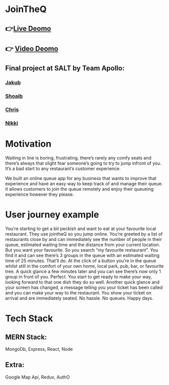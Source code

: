 # JoinTheQ
## 👉[Live Deomo](https://join-the-queue-client.onrender.com/)  
## 👉 [Video Deomo](https://youtu.be/mngmGD7k8Y8)  

## Final project at SALT by Team Apollo: 
### [Jakub](https://github.com/JakubRaczkowski)   
### [Shoaib](https://github.com/mshoaibtalha)   
### [Chris](https://github.com/chrisobrien88) 
### [Nikki](https://github.com/nikkizhou)


# Motivation
Waiting in line is boring, frustrating, there’s rarely any comfy seats and there’s always that slight fear someone’s going to try to jump infront of you. It’s a bad start to any restaurant’s customer experience.

We built an online queue app for any business that wants to improve that experience and have an easy way to keep track of and manage their queue. It allows customers to join the queue remotely and enjoy their queueing experience however they please.

# User journey example
You’re starting to get a bit peckish and want to eat at your favourite local restaurant. They use jointheQ so you jump online. You’re greeted by a list of restaurants close by and can immediately see the number of people in their queue, estimated waiting time and the distance from your current location. But you want your favourite. So you search “my favourite restaurant”. You find it and can see there’s 3 groups in the queue with an estimated waiting time of 25 minutes. That’ll do. At the click of a button you’re in the queue whilst still in the comfort of your own home, local park, pub, bar, or favourite tree. A quick glance a few minutes later and you can see there’s now only 1 group in front of you. Perfect. You start to get ready to make your way, looking forward to that one dish they do so well. Another quick glance and your screen has changed, a message telling you your ticket has been called and you can make your way to the restaurant.
You show your ticket on arrival and are immediately seated. No hassle. No queues. Happy days.

# Tech Stack
## MERN Stack:  
MongoDb, Express, React, Node
## Extra: 
Google Map Api, Redux, AuthO
